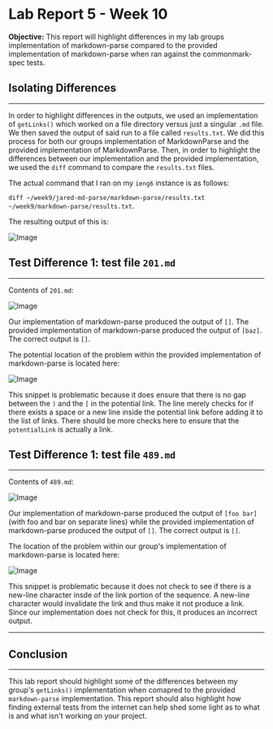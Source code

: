 # Lab Report 5 - Week 10
**Objective:** This report will highlight differences in my lab groups implementation of markdown-parse compared to the provided implementation of markdown-parse when ran against the commonmark-spec tests. 

## Isolating Differences
---
In order to highlight differences in the outputs, we used an implementation of `getLinks()` which worked on a file directory versus just a singular `.md` file. We then saved the output of said run to a file called `results.txt`. We did this process for both our groups implementation of MarkdownParse and the provided implementation of MarkdownParse. Then, in order to highlight the differences between our implementation and the provided implementation, we used the `diff` command to compare the `results.txt` files. 

The actual command that I ran on my `ieng6` instance is as follows: 

```diff ~/week9/jared-md-parse/markdown-parse/results.txt ~/week9/markdown-parse/results.txt```. 

The resulting output of this is:

![Image](/images/report5/diff_output.png)

## Test Difference 1: test file `201.md`
---
Contents of `201.md`: 

![Image](/images/report5/201-contents.png)

Our implementation of markdown-parse produced the output of `[]`. The provided implementation of markdown-parse produced the output of `[baz]`. The correct output is `[]`. 

The potential location of the problem within the provided implementation of markdown-parse is located here: 

![Image](/images/report5/201-potential-problem.png)

This snippet is problematic because it does ensure that there is no gap between the `)` and the `[` in the potential link. The line merely checks for if there exists a space or a new line inside the potential link before adding it to the list of links. There should be more checks here to ensure that the `potentialLink` is actually a link. 

## Test Difference 1: test file `489.md`
---
Contents of `489.md`:

![Image](/images/report5/489-contents.png)

Our implementation of markdown-parse produced the output of `[foo bar]` (with foo and bar on separate lines) while the provided implementation of markdown-parse produced the output of `[]`. The correct output is `[]`. 

The location of the problem within our group's implementation of markdown-parse is located here: 

![Image](/images/report5/489-potential-problem.png)

This snippet is problematic because it does not check to see if there is a new-line character insde of the link portion of the sequence. A new-line character would invalidate the link and thus make it not produce a link. Since our implementation does not check for this, it produces an incorrect output. 

---
## Conclusion
---
This lab report should highlight some of the differences between my group's `getLinks()` implementation when comapred to the provided `markdown-parse` implementation. This report should also highlight how finding external tests from the internet can help shed some light as to what is and what isn't working on your project. 